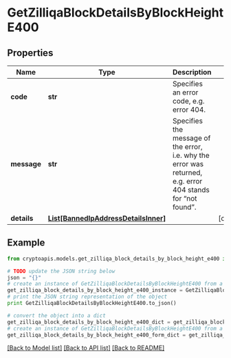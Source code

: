 # GetZilliqaBlockDetailsByBlockHeightE400


## Properties
Name | Type | Description | Notes
------------ | ------------- | ------------- | -------------
**code** | **str** | Specifies an error code, e.g. error 404. | 
**message** | **str** | Specifies the message of the error, i.e. why the error was returned, e.g. error 404 stands for “not found”. | 
**details** | [**List[BannedIpAddressDetailsInner]**](BannedIpAddressDetailsInner.md) |  | [optional] 

## Example

```python
from cryptoapis.models.get_zilliqa_block_details_by_block_height_e400 import GetZilliqaBlockDetailsByBlockHeightE400

# TODO update the JSON string below
json = "{}"
# create an instance of GetZilliqaBlockDetailsByBlockHeightE400 from a JSON string
get_zilliqa_block_details_by_block_height_e400_instance = GetZilliqaBlockDetailsByBlockHeightE400.from_json(json)
# print the JSON string representation of the object
print GetZilliqaBlockDetailsByBlockHeightE400.to_json()

# convert the object into a dict
get_zilliqa_block_details_by_block_height_e400_dict = get_zilliqa_block_details_by_block_height_e400_instance.to_dict()
# create an instance of GetZilliqaBlockDetailsByBlockHeightE400 from a dict
get_zilliqa_block_details_by_block_height_e400_form_dict = get_zilliqa_block_details_by_block_height_e400.from_dict(get_zilliqa_block_details_by_block_height_e400_dict)
```
[[Back to Model list]](../README.md#documentation-for-models) [[Back to API list]](../README.md#documentation-for-api-endpoints) [[Back to README]](../README.md)


